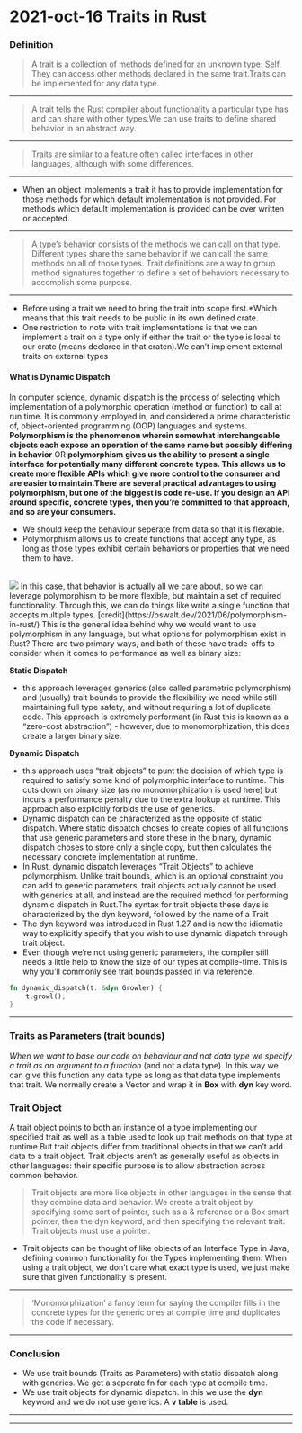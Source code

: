 # 2021-oct-16 Traits in Rust
### Definition
> A trait is a collection of methods defined for an unknown type: Self. They can access other methods declared in the same trait.Traits can be implemented for any data type.
---
> A trait tells the Rust compiler about functionality a particular type has and can share with other types.We can use traits to define shared behavior in an abstract way.
---
> Traits are similar to a feature often called interfaces in other languages, although with some differences.
---
- When an object implements a trait it has to provide implementation for those methods for which default implementation is not provided. For methods which default implementation is provided can be over written or accepted.
---
> A type’s behavior consists of the methods we can call on that type. Different types share the same behavior if we can call the same methods on all of those types. Trait definitions are a way to group method signatures together to define a set of behaviors necessary to accomplish some purpose.
---
- Before using a trait we need to bring the trait into scope first.*Which means that this trait needs to be public in its own defined crate.
- One restriction to note with trait implementations is that we can implement a trait on a type only if either the trait or the type is local to our crate (means declared in that craten).We can’t implement external traits on external types  
#### What is Dynamic Dispatch
In computer science, dynamic dispatch is the process of selecting which implementation of a polymorphic operation (method or function) to call at run time. It is commonly employed in, and considered a prime characteristic of, object-oriented programming (OOP) languages and systems.
**Polymorphism is the phenomenon wherein somewhat interchangeable objects each expose an operation of the same name but possibly differing in behavior**
OR
**polymorphism gives us the ability to present a single interface for potentially many different concrete types. This allows us to create more flexible APIs which give more control to the consumer and are easier to maintain.There are several practical advantages to using polymorphism, but one of the biggest is code re-use. If you design an API around specific, concrete types, then you’re committed to that approach, and so are your consumers.**
- We should keep the behaviour seperate from data so that it is flexable.
- Polymorphism allows us to create functions that accept any type, as long as those types exhibit certain behaviors or properties that we need them to have.
<br/>
<img src="./images/polymorphism.png">
In this case, that behavior is actually all we care about, so we can leverage polymorphism to be more flexible, but maintain a set of required functionality. Through this, we can do things like write a single function that accepts multiple types.
[credit](https://oswalt.dev/2021/06/polymorphism-in-rust/)
This is the general idea behind why we would want to use polymorphism in any language, but what options for polymorphism exist in Rust? There are two primary ways, and both of these have trade-offs to consider when it comes to performance as well as binary size:

**Static Dispatch** 
- this approach leverages generics (also called parametric polymorphism) and (usually) trait bounds to provide the flexibility we need while still maintaining full type safety, and without requiring a lot of duplicate code. This approach is extremely performant (in Rust this is known as a “zero-cost abstraction”) - however, due to monomorphization, this does create a larger binary size.

**Dynamic Dispatch** 
- this approach uses “trait objects” to punt the decision of which type is required to satisfy some kind of polymorphic interface to runtime. This cuts down on binary size (as no monomorphization is used here) but incurs a performance penalty due to the extra lookup at runtime. This approach also explicitly forbids the use of generics.
- Dynamic dispatch can be characterized as the opposite of static dispatch. Where static dispatch choses to create copies of all functions that use generic parameters and store these in the binary, dynamic dispatch choses to store only a single copy, but then calculates the necessary concrete implementation at runtime.
- In Rust, dynamic dispatch leverages “Trait Objects” to achieve polymorphism. Unlike trait bounds, which is an optional constraint you can add to generic parameters, trait objects actually cannot be used with generics at all, and instead are the required method for performing dynamic dispatch in Rust.The syntax for trait objects these days is characterized by the dyn keyword, followed by the name of a Trait
- The dyn keyword was introduced in Rust 1.27 and is now the idiomatic way to explicitly specify that you wish to use dynamic dispatch through trait object.
- Even though we’re not using generic parameters, the compiler still needs a little help to know the size of our types at compile-time. This is why you’ll commonly see trait bounds passed in via reference.
```rust
fn dynamic_dispatch(t: &dyn Growler) {
    t.growl();
}
```
---
### Traits as Parameters (trait bounds)
*When we want to base our code on behaviour and not data type we specify a trait as an argument to a function* (and not a data type). In this way we can give this function any data type as long as that data type implements that trait.
We normally create a Vector and wrap it in **Box** with **dyn** key word. 

### Trait Object
 A trait object points to both an instance of a type implementing our specified trait as well as a table used to look up trait methods on that type at runtime But trait objects differ from traditional objects in that we can’t add data to a trait object. Trait objects aren’t as generally useful as objects in other languages: their specific purpose is to allow abstraction across common behavior.
 > Trait objects are more like objects in other languages in the sense that they combine data and behavior.
 We create a trait object by specifying some sort of pointer, such as a & reference or a Box<T> smart pointer, then the dyn keyword, and then specifying the relevant trait. Trait objects must use a pointer.
 - Trait objects can be thought of like objects of an Interface Type in Java, defining common functionality for the Types implementing them. When using a trait object, we don’t care what exact type is used, we just make sure that given functionality is present.
---
> ‘Monomorphization’ a fancy term for saying the compiler fills in the concrete types for the generic ones at compile time and duplicates the code if necessary. 
---
### Conclusion
- We use trait bounds (Traits as Parameters) with static dispatch along with generics. We get a seperate fn for each type at compile time.
- We use trait objects for dynamic dispatch. In this we use the **dyn** keyword and we do not use generics. A **v table** is used. 
---
---
